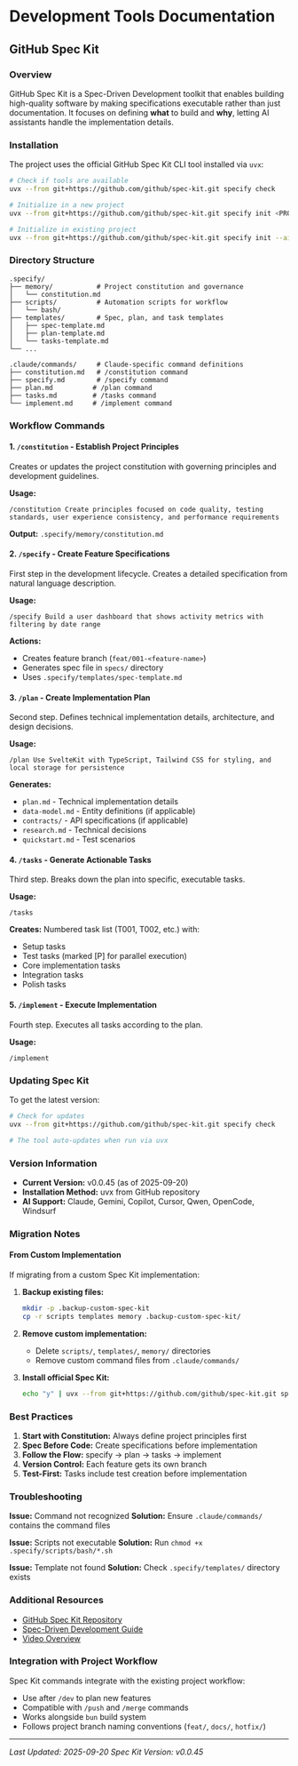 # Development Tools Documentation

## GitHub Spec Kit

### Overview

GitHub Spec Kit is a Spec-Driven Development toolkit that enables building high-quality software by making specifications executable rather than just documentation. It focuses on defining **what** to build and **why**, letting AI assistants handle the implementation details.

### Installation

The project uses the official GitHub Spec Kit CLI tool installed via `uvx`:

```bash
# Check if tools are available
uvx --from git+https://github.com/github/spec-kit.git specify check

# Initialize in a new project
uvx --from git+https://github.com/github/spec-kit.git specify init <PROJECT_NAME> --ai claude

# Initialize in existing project
uvx --from git+https://github.com/github/spec-kit.git specify init --ai claude --here --no-git
```

### Directory Structure

```
.specify/
├── memory/           # Project constitution and governance
│   └── constitution.md
├── scripts/          # Automation scripts for workflow
│   └── bash/
├── templates/        # Spec, plan, and task templates
│   ├── spec-template.md
│   ├── plan-template.md
│   └── tasks-template.md
└── ...

.claude/commands/     # Claude-specific command definitions
├── constitution.md   # /constitution command
├── specify.md        # /specify command
├── plan.md          # /plan command
├── tasks.md         # /tasks command
└── implement.md     # /implement command
```

### Workflow Commands

#### 1. `/constitution` - Establish Project Principles

Creates or updates the project constitution with governing principles and development guidelines.

**Usage:**

```
/constitution Create principles focused on code quality, testing standards, user experience consistency, and performance requirements
```

**Output:** `.specify/memory/constitution.md`

#### 2. `/specify` - Create Feature Specifications

First step in the development lifecycle. Creates a detailed specification from natural language description.

**Usage:**

```
/specify Build a user dashboard that shows activity metrics with filtering by date range
```

**Actions:**

- Creates feature branch (`feat/001-<feature-name>`)
- Generates spec file in `specs/` directory
- Uses `.specify/templates/spec-template.md`

#### 3. `/plan` - Create Implementation Plan

Second step. Defines technical implementation details, architecture, and design decisions.

**Usage:**

```
/plan Use SvelteKit with TypeScript, Tailwind CSS for styling, and local storage for persistence
```

**Generates:**

- `plan.md` - Technical implementation details
- `data-model.md` - Entity definitions (if applicable)
- `contracts/` - API specifications (if applicable)
- `research.md` - Technical decisions
- `quickstart.md` - Test scenarios

#### 4. `/tasks` - Generate Actionable Tasks

Third step. Breaks down the plan into specific, executable tasks.

**Usage:**

```
/tasks
```

**Creates:** Numbered task list (T001, T002, etc.) with:

- Setup tasks
- Test tasks (marked [P] for parallel execution)
- Core implementation tasks
- Integration tasks
- Polish tasks

#### 5. `/implement` - Execute Implementation

Fourth step. Executes all tasks according to the plan.

**Usage:**

```
/implement
```

### Updating Spec Kit

To get the latest version:

```bash
# Check for updates
uvx --from git+https://github.com/github/spec-kit.git specify check

# The tool auto-updates when run via uvx
```

### Version Information

- **Current Version:** v0.0.45 (as of 2025-09-20)
- **Installation Method:** uvx from GitHub repository
- **AI Support:** Claude, Gemini, Copilot, Cursor, Qwen, OpenCode, Windsurf

### Migration Notes

#### From Custom Implementation

If migrating from a custom Spec Kit implementation:

1. **Backup existing files:**

   ```bash
   mkdir -p .backup-custom-spec-kit
   cp -r scripts templates memory .backup-custom-spec-kit/
   ```

2. **Remove custom implementation:**
   - Delete `scripts/`, `templates/`, `memory/` directories
   - Remove custom command files from `.claude/commands/`

3. **Install official Spec Kit:**
   ```bash
   echo "y" | uvx --from git+https://github.com/github/spec-kit.git specify init --ai claude --here --no-git
   ```

### Best Practices

1. **Start with Constitution:** Always define project principles first
2. **Spec Before Code:** Create specifications before implementation
3. **Follow the Flow:** specify → plan → tasks → implement
4. **Version Control:** Each feature gets its own branch
5. **Test-First:** Tasks include test creation before implementation

### Troubleshooting

**Issue:** Command not recognized
**Solution:** Ensure `.claude/commands/` contains the command files

**Issue:** Scripts not executable
**Solution:** Run `chmod +x .specify/scripts/bash/*.sh`

**Issue:** Template not found
**Solution:** Check `.specify/templates/` directory exists

### Additional Resources

- [GitHub Spec Kit Repository](https://github.com/github/spec-kit)
- [Spec-Driven Development Guide](https://github.com/github/spec-kit/blob/main/spec-driven.md)
- [Video Overview](https://www.youtube.com/watch?v=a9eR1xsfvHg)

### Integration with Project Workflow

Spec Kit commands integrate with the existing project workflow:

- Use after `/dev` to plan new features
- Compatible with `/push` and `/merge` commands
- Works alongside `bun` build system
- Follows project branch naming conventions (`feat/`, `docs/`, `hotfix/`)

---

_Last Updated: 2025-09-20_
_Spec Kit Version: v0.0.45_
